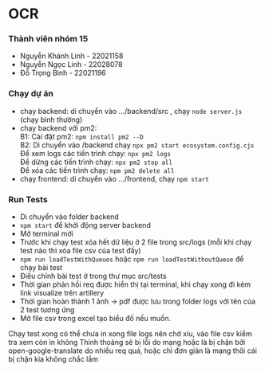 # OCR
### Thành viên nhóm 15 ###
- Nguyễn Khánh Linh - 22021158
- Nguyễn Ngọc Linh - 22028078
- Đỗ Trọng Bình - 22021196
### Chạy dự án ###
- chạy backend: di chuyển vào .../backend/src , chạy `node server.js` (chạy bình thường)
- chạy backend với pm2:<br> 
B1: Cài đặt pm2: `npm install pm2 --D`<br>
B2: Di chuyển vào /backend chạy `npx pm2 start ecosystem.config.cjs`<br>
Để xem logs các tiến trình chạy: `npx pm2 logs`<br>
Để dừng các tiến trình chạy: `npx pm2 stop all`<br>
Để xóa các tiến trình chạy: `npm pm2 delete all`<br>
- chạy frontend: di chuyển vào .../frontend, chạy `npm start`

### Run Tests ###
- Di chuyển vào folder backend
- `npm start` để khởi động server backend
- Mở terminal mới
- Trước khi chạy test xóa hết dữ liệu ở 2 file trong src/logs (mỗi khi chạy test nào thì xóa file csv của test đấy)
- `npm run loadTestWithQueues` hoặc `npm run loadTestWithoutQueue` để chạy bài test
- Điều chỉnh bài test ở trong thư mục src/tests
- Thời gian phản hồi req được hiển thị tại terminal, khi chạy xong đi kèm link visualize trên artillery
- Thời gian hoàn thành 1 ảnh -> pdf được lưu trong folder logs với tên của 2 test tương ứng
- Mở file csv trong excel tạo biểu đồ nếu muốn.

Chạy test xong có thể chưa in xong file logs nên chờ xíu, vào file csv kiểm tra xem còn in không
Thỉnh thoảng sẽ bị lỗi do mạng hoặc là bị chặn bởi open-google-translate do nhiều req quá, hoặc chỉ đơn giản là mạng thôi cái bị chặn kia không chắc lắm